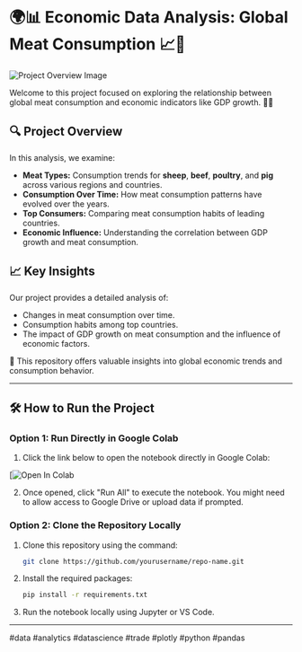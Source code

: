 # 🌍📊 Economic Data Analysis: Global Meat Consumption 📈🍖

![Project Overview Image](https://drive.google.com/file/d/1vudsuVfy0ULFRcdumSgAvseSNYn3YHs7/view?usp=sharing)

Welcome to this project focused on exploring the relationship between global meat consumption and economic indicators like GDP growth. 🥩✨

## 🔍 Project Overview
In this analysis, we examine:
- **Meat Types:** Consumption trends for **sheep**, **beef**, **poultry**, and **pig** across various regions and countries.
- **Consumption Over Time:** How meat consumption patterns have evolved over the years.
- **Top Consumers:** Comparing meat consumption habits of leading countries.
- **Economic Influence:** Understanding the correlation between GDP growth and meat consumption.

## 📈 Key Insights
Our project provides a detailed analysis of:
- Changes in meat consumption over time.
- Consumption habits among top countries.
- The impact of GDP growth on meat consumption and the influence of economic factors.

🚀 This repository offers valuable insights into global economic trends and consumption behavior.

---

## 🛠️ How to Run the Project

### Option 1: Run Directly in Google Colab
1. Click the link below to open the notebook directly in Google Colab:

[![Open In Colab](https://colab.research.google.com/drive/1Pr0tMF85pV0lDNtNGjLqI4oawM00eUZG)

2. Once opened, click "Run All" to execute the notebook. You might need to allow access to Google Drive or upload data if prompted.

### Option 2: Clone the Repository Locally
1. Clone this repository using the command:
    ```bash
    git clone https://github.com/yourusername/repo-name.git
    ```
2. Install the required packages:
    ```bash
    pip install -r requirements.txt
    ```
3. Run the notebook locally using Jupyter or VS Code.

---

#data #analytics #datascience #trade #plotly #python #pandas
